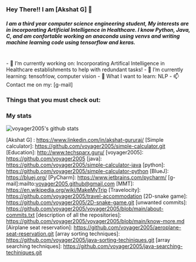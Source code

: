 ### Hey There!! I am [Akshat G] 👋
##### I am a third year computer science engineering student, My interests are in incorporating Artificial Intelligence in Healthcare. I know Python, Java, C, and am confortable working on anaconda using venvs and writing machine learning code using tensorflow and keras.
<br>
- 🔭 I’m currently working on: Incorporating Artifical Intelligence in Healthcare establishments to help with redundant tasks!
- 🌱 I’m currently learning: tensofrlow, computer vision
- 📖 What I want to learn: NLP
- 📫 Contact me on my: [g-mail]

### Things that you must check out:

### My stats
![voyager2005's github stats](https://github-readme-stats.vercel.app/api?username=voyager2005&show_icons=true&theme=tokyonight&bg_color=0d1117&text_color=ffffff&icon_color=ab6eef)

[Akshat G] : https://www.linkedin.com/in/akshat-gururaj/
[Simple calculator]: https://github.com/voyager2005/simple-calculator.git
[Education]: http://www.techsparx.guru/
[voyager2005]: https://github.com/voyager2005
[java]: https://github.com/voyager2005/simple-calculator-java
[python]: https://github.com/voyager2005/simple-calculator-python
[BlueJ]: https://bluej.org/
[PyCharm]: https://www.jetbrains.com/pycharm/
[g-mail]:mailto:voyager2005.github@gmail.com
[MMT]: https://en.wikipedia.org/wiki/MakeMyTrip
[Travelocity]: https://github.com/voyager2005/travel-accommodation
[2D-snake game]: https://github.com/voyager2005/2D-snake-game.git
[unwanted commits]: https://github.com/voyager2005/voyager2005/blob/main/about-commits.txt
[description of all the repositories]: https://github.com/voyager2005/voyager2005/blob/main/know-more.md
[Airplane seat reservation]: https://github.com/voyager2005/aeroplane-seat-reservation.git
[array sorting techniques]: https://github.com/voyager2005/java-sorting-techiniques.git
[array searching techniques]: https://github.com/voyager2005/java-searching-techiniques.git
